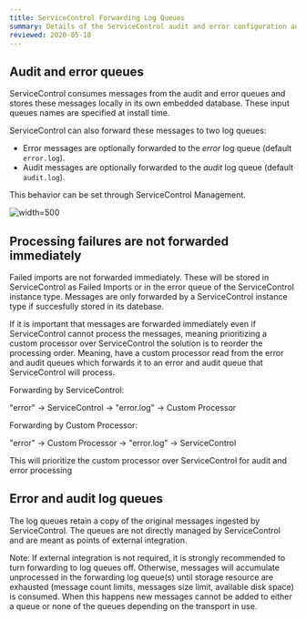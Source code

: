 ```yaml
---
title: ServiceControl Forwarding Log Queues
summary: Details of the ServiceControl audit and error configuration and forwarding behavior 
reviewed: 2020-05-18
---
```


## Audit and error queues

ServiceControl consumes messages from the audit and error queues and stores these messages locally in its own embedded database. These input queues names are specified at install time.

ServiceControl can also forward these messages to two log queues:

 * Error messages are optionally forwarded to the _error_ log queue (default `error.log`).
 * Audit messages are optionally forwarded to the _audit_ log queue (default `audit.log`).

This behavior can be set through ServiceControl Management.

![](managementutil-queueconfig.png 'width=500')

## Processing failures are not forwarded immediately

Failed imports are not forwarded immediately. These will be stored in ServiceControl as Failed Imports or in the error queue of the ServiceControl instance type. Messages are only forwarded by a ServiceControl instance type if succesfully stored in its datebase.

If it is important that messages are forwarded immediately even if ServiceControl cannot process the messages, meaning prioritizing a custom processor over ServiceControl the solution is to reorder the processing order. Meaning, have a custom processor read from the error and audit queues which forwards it to an error and audit queue that ServiceControl will process.

Forwarding by ServiceControl:

   "error" -> ServiceControl -> "error.log" -> Custom Processor

Forwarding by Custom Processor:

   "error" -> Custom Processor -> "error.log" -> ServiceControl

This will prioritize the custom processor over ServiceControl for audit and error processing


## Error and audit log queues

The log queues retain a copy of the original messages ingested by ServiceControl.
The queues are not directly managed by ServiceControl and are meant as points of external integration.

Note: If external integration is not required, it is strongly recommended to turn forwarding to log queues off. Otherwise, messages will accumulate unprocessed in the forwarding log queue(s) until storage resource are exhausted (message count limits, messages size limit, available disk space) is consumed. When this happens new messages cannot be added to either a queue or none of the queues depending on the transport in use.
